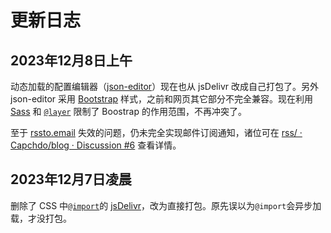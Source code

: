 # 更新日志

## 2023年12月8日上午

动态加载的配置编辑器（[json-editor](https://www.npmjs.com/package/@json-editor/json-editor)）现在也从 jsDelivr 改成自己打包了。另外 json-editor 采用 [Bootstrap](https://getbootstrap.com/docs/5.3/getting-started/introduction/) 样式，之前和网页其它部分不完全兼容。现在利用 [Sass](https://sass-lang.com/) 和 [`@layer`](https://developer.mozilla.org/en-US/docs/Web/CSS/@layer) 限制了 Boostrap 的作用范围，不再冲突了。

至于 [rssto.email](https://www.rssto.email/) 失效的问题，仍未完全实现邮件订阅通知，诸位可在 [rss/ · Capchdo/blog · Discussion #6](https://github.com/Capchdo/blog/discussions/6#discussioncomment-7773895) 查看详情。

## 2023年12月7日凌晨

删除了 CSS 中[`@import`](https://developer.mozilla.org/en-US/docs/Web/CSS/@import)的 [jsDelivr](https://www.jsdelivr.com/)，改为直接打包。原先误以为`@import`会异步加载，才没打包。
